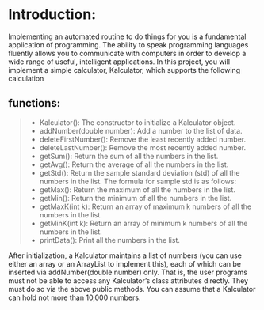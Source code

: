 # Introduction:

Implementing an automated routine to do things for you is a fundamental application of programming. 
The ability to speak programming languages fluently allows you to communicate with computers in order to develop a wide range of useful, intelligent applications. In this project, you will implement a simple calculator, Kalculator, which supports the following calculation 

## functions:
> - Kalculator(): The constructor to initialize a Kalculator object.
> - addNumber(double number): Add a number to the list of data.
> - deleteFirstNumber(): Remove the least recently added number.
> - deleteLastNumber(): Remove the most recently added number.
> - getSum(): Return the sum of all the numbers in the list.
> - getAvg(): Return the average of all the numbers in the list.
> - getStd(): Return the sample standard deviation (std) of all the numbers in the list. The formula for sample std is as follows:
> - getMax(): Return the maximum of all the numbers in the list.
> - getMin(): Return the minimum of all the numbers in the list.
> - getMaxK(int k): Return an array of maximum k numbers of all the numbers in the list.
> - getMinK(int k): Return an array of minimum k numbers of all the numbers in the list.
> - printData(): Print all the numbers in the list. 

After initialization, a Kalculator maintains a list of numbers (you can use either an array or an ArrayList to implement this), each of which can be inserted via addNumber(double number) only. That is, the user programs must not be able to access any Kalculator’s class attributes directly. They must do so via the above public methods. You can assume that a Kalculator can hold not more than 10,000 numbers.
